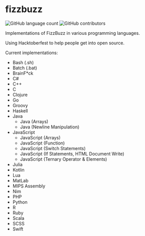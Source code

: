 # fizzbuzz

![GitHub language count](https://img.shields.io/github/languages/count/awesome-examples/fizzbuzz.svg)
![GitHub contributors](https://img.shields.io/github/contributors/awesome-examples/fizzbuzz.svg)

Implementations of FizzBuzz in various programming languages.

Using Hacktoberfest to help people get into open source.

Current implementations:

- Bash (.sh)
- Batch (.bat)
- BrainF*ck
- C#
- C++
- C
- Clojure
- Go
- Groovy
- Haskell
- Java
  - Java (Arrays)
  - Java (Newline Manipulation)
- JavaScript
  - JavaScript (Arrays)
  - JavaScript (Function)
  - JavaScript (Switch Statements)
  - JavaScript (If Statements, HTML Document Write)
  - JavaScript (Ternary Operator & Elements)
- Julia
- Kotlin
- Lua
- MatLab
- MIPS Assembly
- Nim
- PHP
- Python
- R
- Ruby
- Scala
- SCSS
- Swift
